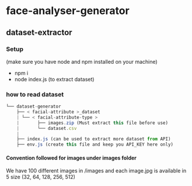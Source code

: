 # face-analyser-generator

## dataset-extractor

### Setup
(make sure you have node and npm installed on your machine)
- npm i
- node index.js (to extract dataset)

### how to read dataset

```javascript
└── dataset-generator
    ├── < facial-attribute >_dataset
    | └── < facial-attribute-type >
    |       ├── images.zip (Must extract this file before use)
    |       └── dataset.csv
    |        
    ├── index.js (can be used to extract more dataset from API)
    ├── env.js (create this file and keep you API_KEY here only)
```

#### Convention followed for images under images folder

We have 100 different images in /images and each image.jpg is available in 5 size (32, 64, 128, 256, 512)
